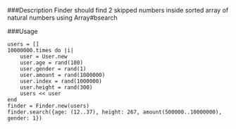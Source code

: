 ###Description
Finder should find 2 skipped numbers inside sorted array of natural numbers using Array#bsearch

###Usage
```
users = []
10000000.times do |i|
    user = User.new
    user.age = rand(100)
    user.gender = rand(1)
    user.amount = rand(1000000)
    user.index = rand(1000000)
    user.height = rand(300)
    users << user
end    
finder = Finder.new(users)
finder.search({age: (12..37), height: 267, amount(500000..10000000), gender: 1})
```
